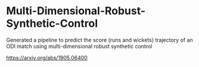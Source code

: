# Multi-Dimensional-Robust-Synthetic-Control

Generated a pipeline to predict the score (runs and wickets) trajectory of an ODI match using multi-dimensional robust
synthetic control

https://arxiv.org/abs/1905.06400